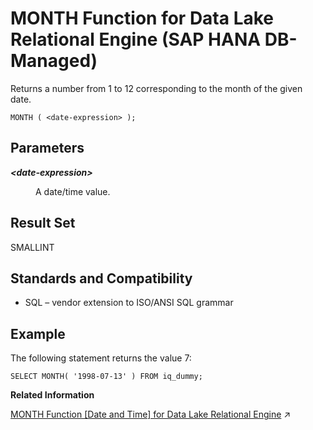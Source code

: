 <!-- loio63319ccc3d6847fab168f3418d0fec07 -->

# MONTH Function for Data Lake Relational Engine \(SAP HANA DB-Managed\)

Returns a number from 1 to 12 corresponding to the month of the given date.



```
MONTH ( <date-expression> );
```



<a name="loio63319ccc3d6847fab168f3418d0fec07__section_nnk_3fn_vrb"/>

## Parameters


<dl>
<dt><b>

*<date-expression\>*

</b></dt>
<dd>

A date/time value.



</dd>
</dl>



<a name="loio63319ccc3d6847fab168f3418d0fec07__section_j1h_jfn_vrb"/>

## Result Set

SMALLINT



<a name="loio63319ccc3d6847fab168f3418d0fec07__section_hhr_jfn_vrb"/>

## Standards and Compatibility

-   SQL – vendor extension to ISO/ANSI SQL grammar



<a name="loio63319ccc3d6847fab168f3418d0fec07__section_qg3_kfn_vrb"/>

## Example

The following statement returns the value 7:

```
SELECT MONTH( '1998-07-13' ) FROM iq_dummy;
```

**Related Information**  


[MONTH Function \[Date and Time\] for Data Lake Relational Engine](https://help.sap.com/viewer/19b3964099384f178ad08f2d348232a9/2024_1_QRC/en-US/a565928184f21015aecd84c01c4c2078.html "Returns a number from 1 to 12 corresponding to the month of the given date.") :arrow_upper_right:

